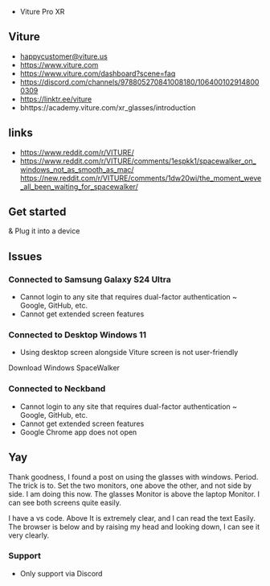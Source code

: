 * Viture Pro XR

## Viture

* ‍happycustomer@viture.us
* https://www.viture.com
* https://www.viture.com/dashboard?scene=faq
* https://discord.com/channels/978805270841008180/1064001029148000309
* https://linktr.ee/viture
* bhttps://academy.viture.com/xr_glasses/introduction

## links

* https://www.reddit.com/r/VITURE/
* https://www.reddit.com/r/VITURE/comments/1espkk1/spacewalker_on_windows_not_as_smooth_as_mac/
https://new.reddit.com/r/VITURE/comments/1dw20wi/the_moment_weve_all_been_waiting_for_spacewalker/

## Get started

& Plug it into a device

## Issues

### Connected to Samsung Galaxy S24 Ultra

* Cannot login to any site that requires dual-factor authentication ~ Google, GitHub, etc.
* Cannot get extended screen features

### Connected to Desktop Windows 11

* Using desktop screen alongside Viture screen is not user-friendly

Download Windows SpaceWalker

### Connected to Neckband

* Cannot login to any site that requires dual-factor authentication ~ Google, GitHub, etc.
* Cannot get extended screen features
* Google Chrome app does not open

## Yay

Thank goodness, I found a post on using the glasses with windows. Period. The trick is to. Set the two monitors, one above the other, and not side by side. I am doing this now. The glasses Monitor  is above the laptop Monitor. I can see both screens quite easily.

I have a vs code. Above It is extremely clear, and I can read the text Easily. The browser is below and by raising my head and looking down, I can see it very clearly.

### Support

* Only support via Discord

